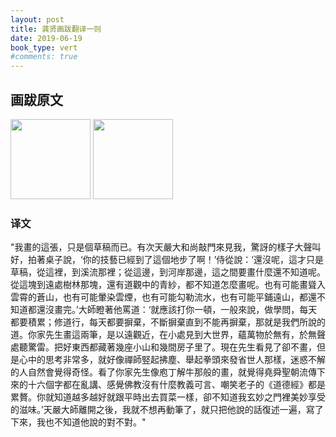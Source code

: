 ```yaml
---
layout: post
title: 龚贤画跋翻译一则
date: 2019-06-19
book_type: vert
#comments: true
---
```


## 画跋原文
<img src="{{site.baseurl}}/assets/book-1.jpeg" height="128" class="float-end">

<img src="{{site.baseurl}}/assets/book-2.jpeg" height="128" class="float-end">

### 译文
"我畫的這張，只是個草稿而已。有次天嚴大和尚敲門來見我，驚訝的樣子大聲叫好，拍著桌子說，‘你的技藝已經到了這個地步了啊！’侍從說：‘還沒呢，這才只是草稿，從這裡，到溪流那裡；從這邊，到河岸那邊，這之間要畫什麼還不知道呢。從這塊到遠處樹林那塊，還有道觀中的青紗，都不知道怎麼畫呢。也有可能畫聳入雲霄的蒼山，也有可能暈染雲煙，也有可能勾勒流水，也有可能平鋪遠山，都還不知道都還沒畫完。’大師瞪著他罵道：‘就應該打你一頓，一般來說，做學問，每天都要積累；修道行，每天都要摒棄，不斷摒棄直到不能再摒棄，那就是我們所說的道。你家先生畫這兩筆，是以遠觀近，在小處見到大世界，蘊萬物於無有，於無聲處聽驚雷。把好東西都藏著幾座小山和幾間房子里了。現在先生看見了卻不畫，但是心中的思考非常多，就好像禪師竪起拂塵、舉起拳頭來發省世人那樣，迷惑不解的人自然會覺得奇怪。看了你家先生像庖丁解牛那般的畫，就覺得堯舜聖朝流傳下來的十六個字都在亂講、感覺佛教沒有什麼教義可言、嘲笑老子的《道德經》都是累贅。你就知道越多越好就跟平時出去買菜一樣，卻不知道我玄妙之門裡美妙享受的滋味。’天嚴大師離開之後，我就不想再動筆了，就只把他說的話復述一遍，寫了下來，我也不知道他說的對不對。"
